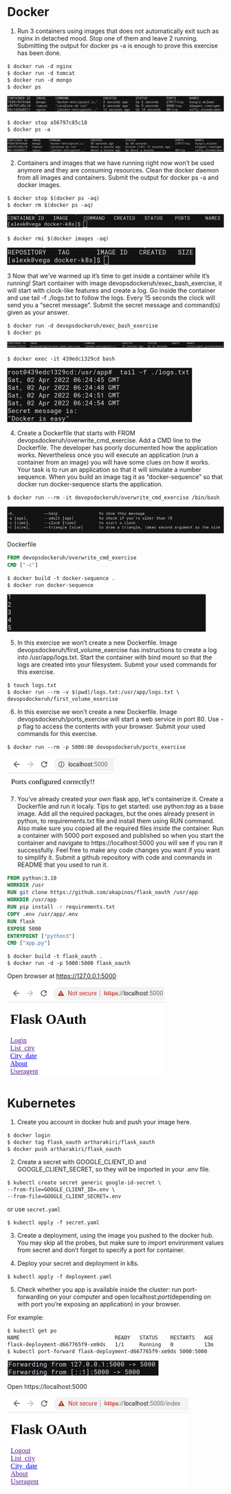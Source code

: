 # Docker

1. Run 3 containers using images that does not automatically exit such
as nginx in detached mood. Stop one of them and leave 2
running. Submitting the output for docker ps -a is enough to prove
this exercise has been done.

```console
$ docker run -d nginx
$ docker run -d tomcat
$ docker run -d mongo
$ docker ps
```

![](/screenshots/docker-ps-3.png)

```console
$ docker stop a56797c85c18
$ docker ps -a
```

![](/screenshots/docker-ps-a-3.png)

2. Containers and images that we have running right now won’t be used
anymore and they are consuming resources. Clean the docker daemon from
all images and containers. Submit the output for docker ps -a and
docker images.

```console
$ docker stop $(docker ps -aq)
$ docker rm $(docker ps -aq)
```

![](/screenshots/docker-ps-a-0.png)

```console
$ docker rmi $(docker images -aq)
```

![](/screenshots/docker-images.png)

3 Now that we’ve warmed up it’s time to get inside a container while
it’s running! Start container with image
devopsdockeruh/exec_bash_exercise, it will start with clock-like
features and create a log. Go inside the container and use tail -f
./logs.txt to follow the logs. Every 15 seconds the clock will send
you a “secret message”. Submit the secret message and command(s) given
as your answer.

```console
$ docker run -d devopsdockeruh/exec_bash_exercise
$ docker ps
```

![](/screenshots/docker-ps-1.png)

```console
$ docker exec -it 439edc1329cd bash
```

![](/screenshots/secret-message.png)

4. Create a Dockerfile that starts with FROM
devopsdockeruh/overwrite_cmd_exercise. Add a CMD line to the
Dockerfile.  The developer has poorly documented how the application
works. Nevertheless once you will execute an application (run a
container from an image) you will have some clues on how it
works. Your task is to run an application so that it will simulate a
number sequence.  When you build an image tag it as “docker-sequence”
so that docker run docker-sequence starts the application.

```console
$ docker run --rm -it devopsdockeruh/overwrite_cmd_exercise /bin/bash
```

![](/screenshots/docker-cmd.png)

Dockerfile
```dockerfile
FROM devopsdockeruh/overwrite_cmd_exercise
CMD ["-c"]
```

```console
$ docker build -t docker-sequence .
$ docker run docker-sequence
```

![](/screenshots/docker-sequence.png)

5. In this exercise we won’t create a new Dockerfile. Image
devopsdockeruh/first_volume_exercise has instructions to create a log
into /usr/app/logs.txt. Start the container with bind mount so that
the logs are created into your filesystem.  Submit your used commands
for this exercise.

```console
$ touch logs.txt
$ docker run --rm -v $(pwd)/logs.txt:/usr/app/logs.txt \
devopsdockeruh/first_volume_exercise
```

6. In this exercise we won’t create a new Dockerfile. Image
devopsdockeruh/ports_exercise will start a web service in port 80. Use
-p flag to access the contents with your browser.  Submit your used
commands for this exercise.

```console
$ docker run --rm -p 5000:80 devopsdockeruh/ports_exercise
```

![](/screenshots/docker-ports.png)

7. You've already created your own flask app, let's containerize
it. Create a Dockerfile and run it localy. Tips to get started: use
python:_tag_ as a base image. Add all the required packages, but the
ones already present in python, to requirements.txt file and install
them using RUN command. Also make sure you copied all the required
files inside the container.  Run a container with 5000 port exposed
and published so when you start the container and navigate to
https://localhost:5000 you will see if you ran it successfully.  Feel
free to make any code changes you want if you want to simplify
it. Submit a github repository with code and commands in README that
you used to run it.

```dockerfile
FROM python:3.10
WORKDIR /usr
RUN git clone https://github.com/akapinos/flask_oauth /usr/app
WORKDIR /usr/app
RUN pip install -r requirements.txt
COPY .env /usr/app/.env
RUN flask
EXPOSE 5000
ENTRYPOINT ["python3"]
CMD ["app.py"]
```

```console
$ docker build -t flask_oauth .
$ docker run -d -p 5000:5000 flask_oauth
```

Open browser at https://127.0.0.1:5000

![](/screenshots/docker-flask.png)

# Kubernetes

1. Create you account in docker hub and push your image here.

```console
$ docker login
$ docker tag flask_oauth artharakiri/flask_oauth
$ docker push artharakiri/flask_oauth
```

2. Create a secret with GOOGLE_CLIENT_ID and GOOGLE_CLIENT_SECRET, so
they will be imported in your .env file.

```console
$ kubectl create secret generic google-id-secret \
--from-file=GOOGLE_CLIENT_ID=.env \
--from-file=GOOGLE_CLIENT_SECRET=.env
```

or use ``secret.yaml``

```console
$ kubectl apply -f secret.yaml
```

3. Create a deployment, using the image you pushed to the docker
hub. You may skip all the probes, but make sure to import environment
values from secret and don’t forget to specify a port for container.

4. Deploy your secret and deployment in k8s.

```console
$ kubectl apply -f deployment.yaml
```

5. Check whether you app is available inside the cluster: run
port-forwarding on your computer and open localhost:_port_(depending
on with port you’re exposing an application) in your browser.

For example:

```console
$ kubectl get po
NAME                               READY   STATUS    RESTARTS   AGE
flask-deployment-d667765f9-xm9ds   1/1     Running   0          13m
$ kubectl port-forward flask-deployment-d667765f9-xm9ds 5000:5000
```

![](/screenshots/port-forward.png)

Open https://localhost:5000

![](/screenshots/k8s-flask.png)